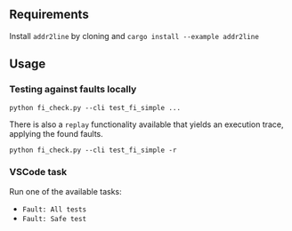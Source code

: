 ## Requirements

Install `addr2line` by cloning [](https://github.com/gimli-rs/addr2line) and `cargo install --example addr2line`

## Usage

### Testing against faults locally

`python fi_check.py --cli test_fi_simple ...`

There is also a `replay` functionality available that yields an execution trace, applying the found faults.

```
python fi_check.py --cli test_fi_simple -r
```

### VSCode task

Run one of the available tasks:

- `Fault: All tests`
- `Fault: Safe test`
